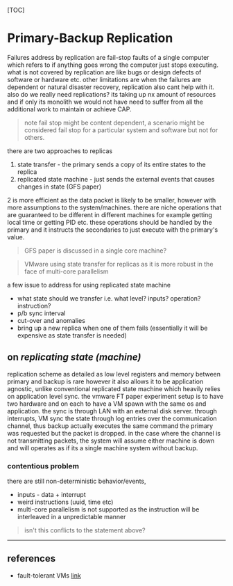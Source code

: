 [TOC]

# Primary-Backup Replication

Failures address by replication are fail-stop faults of a single computer which refers to if anything goes wrong the computer just stops executing. what is not covered by replication are like bugs or design defects of software or hardware etc. other limitations are when the failures are dependent or natural disaster recovery, replication also cant help with it. also do we really need replications? its taking up nx amount of resources and if only its monolith we would not have need to suffer from all the additional work to maintain or achieve CAP.

> note fail stop might be content dependent, a scenario might be considered fail stop for a particular system and software but not for others.

there are two approaches to replicas

1. state transfer - the primary sends a copy of its entire states to the replica
2. replicated state machine - just sends the external events that causes changes in state (GFS paper)

2 is more efficient as the data packet is likely to be smaller, however with more assumptions to the system/machines. there are niche operations that are guaranteed to be different in different machines for example getting local time or getting PID etc. these operations should be handled by the primary and it instructs the secondaries to just execute with the primary's value.

> GFS paper is discussed in a single core machine?

> VMware using state transfer for replicas as it is more robust in the face of multi-core parallelism

a few issue to address for using replicated state machine

- what state should we transfer i.e. what level? inputs? operation? instruction?
- p/b sync interval
- cut-over and anomalies
- bring up a new replica when one of them fails (essentially it will be expensive as state transfer is needed)

## on *replicating state (machine)*

replication scheme as detailed as low level registers and memory between primary and backup is rare however it also allows it to be application agnostic, unlike conventional replicated state machine which heavily relies on application level sync. the vmware FT paper experiment setup is to have two hardware and on each to have a VM spawn with the same os and application. the sync is through LAN with an external disk server. through interrupts, VM sync the state through log entries over the communication channel, thus backup actually executes the same command the primary was requested but the packet is dropped. in the case where the channel is not transmitting packets, the system will assume either machine is down and will operates as if its a single machine system without backup.

### contentious problem

there are still non-deterministic behavior/events,

- inputs - data + interrupt
- weird instructions (uuid, time etc)
- multi-core parallelism is not supported as the instruction will be interleaved in a unpredictable manner

> isn't this conflicts to the statement above?

___

## references

- fault-tolerant VMs [link](http://nil.csail.mit.edu/6.824/2020/papers/vm-ft.pdf)
